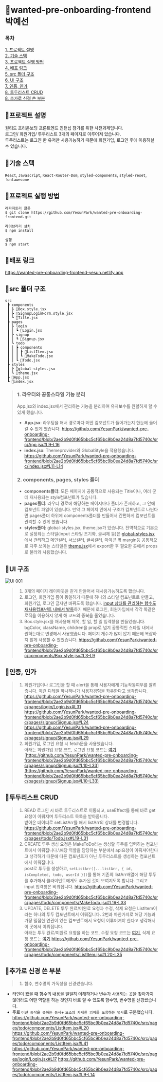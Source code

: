 # 🍋wanted-pre-onboarding-frontend 박예선
### 목차

[1. 프로젝트 설명](🍋프로젝트-설명)\
[2. 기술 스택](🍋기술-스택)\
[3. 프로젝트 실행 방법](🍋프로젝트-실행-방법)\
[4. 배포 링크](🍋배포-링크)\
[5. src 폴더 구조](🍋src-폴더-구조)\
[6. UI 구조](🍋UI-구조)\
[7. 인증, 인가](🍋인증,-인가)\
[8. 투두리스트 CRUD](🍋투두리스트-CRUD)\
[8. 추가로 신경 쓴 부분](🍋추가로-신경-쓴-부분)

## 🍋프로젝트 설명

원티드 프리온보딩 프론트엔드 인턴십 참가를 위한 사전과제입니다.\
로그인/ 회원가입/ 투두리스트 3개의 페이지로 이루어져 있습니다.\
투두리스트는 로그인 한 유저만 사용가능하기 때문에 회원가입, 로그인 후에 이용하실 수 있습니다.

## 🍋기술 스택
`React`, `Javascript`, `React-Router-Dom`, `styled-components`, `styled-reset`, `fontawesome`

## 🍋프로젝트 실행 방법

```
레파지토리 클론
$ git clone https://github.com/YesunPark/wanted-pre-onboarding-frontend.git

라이브러리 설치
$ npm install

실행
$ npm start
```

## 🍋배포 링크

https://wanted-pre-onboarding-frontend-yesun.netlify.app

## 🍋src 폴더 구조
```
src
 ┣ components
 ┃ ┣ 📜Box.style.jsx
 ┃ ┣ 📜SignupLoginForm.style.jsx
 ┃ ┗ 📜Title.jsx
 ┣ pages
 ┃ ┣ login
 ┃ ┃ ┗ 📜Login.jsx
 ┃ ┣ signup
 ┃ ┃ ┗ 📜Signup.jsx
 ┃ ┗ todo
 ┃ ┃ ┣ components
 ┃ ┃ ┃ ┣ 📜ListItem.jsx
 ┃ ┃ ┃ ┗ 📜MakeTodo.jsx
 ┃ ┃ ┗ 📜Todo.jsx
 ┣ styles
 ┃ ┣ 📜global-styles.jsx
 ┃ ┗ 📜theme.jsx
 ┣ 📜App.jsx
 ┗ 📜index.jsx
```
>### 1. 라우터와 공통스타일 기능 분리
> App.jsx와 index.jsx에서 관리하는 기능을 분리하여 유지보수를 원할하게 할 수 있게 했습니다.
>- **App.jsx**: 라우팅을 해서 경로마다 어떤 컴포넌트가 들어가는지 한눈에 들어갈 수 있게 했습니다.
>https://github.com/YesunPark/wanted-pre-onboarding-frontend/blob/2ae2b9d0fd65bbc5cf65bc9b0ea24d8a7fd5740c/src/App.jsx#L9-L16
>- **index.jsx**: Themeprovider와 GlobalStyle을 적용했습니다.
>https://github.com/YesunPark/wanted-pre-onboarding-frontend/blob/2ae2b9d0fd65bbc5cf65bc9b0ea24d8a7fd5740c/src/index.jsx#L11-L14
>### 2. components, pages, styles 폴더
>- **components폴더**: 모든 페이지에 공통적으로 사용되는 Title이나, 여러 군데 재사용되는 style컴포넌트가 있습니다.
>- **pages폴더**: 라우터 경로에 해당하는 페이지마다 폴더가 존재하고, 그 안에 컴포넌트 파일이 있습니다. 만약 그 페이지 안에서 구조가 컴포넌트로 나뉜다면
>pages폴더 하위에 components폴더를 만들어서 간편하게 컴포넌트를 관리할 수 있게 했습니다. 
>- **styles폴더**: global-styles.jsx, theme.jsx가 있습니다.
>전역적으로 기본으로 설정되는 스타일(input 스타일 초기화, 글씨체 등)은 [global-styles.jsx](https://github.com/YesunPark/wanted-pre-onboarding->frontend/blob/2ae2b9d0fd65bbc5cf65bc9b0ea24d8a7fd5740c/src/styles/global-styles.jsx#L1-L34)에서 관리하고
>메인컬러, 서브컬러, 글씨컬러, 아이콘 옆 margin등 공통적으로 자주 쓰이는 스타일은 [theme.jsx](https://github.com/YesunPark/wanted-pre-onboarding->frontend/blob/2ae2b9d0fd65bbc5cf65bc9b0ea24d8a7fd5740c/src/styles/theme.jsx#L1-L16)에서 export한 후 필요한 곳에서 props로 불러와 사용했습니다.

## 🍋UI 구조

![UI 001](https://user-images.githubusercontent.com/108933466/208832913-43024f1e-a44e-4823-b6a9-7a5e9ee439b9.jpeg)
>1. 3개의 페이지 레이아웃을 같게 만들어서 재사용가능하도록 했습니다. 
>2. 로그인, 회원가입 폼이 동일하기 때문에 하나의 스타일 컴포넌트로 만들고, 회원가입, 로그인 글자만 바뀌도록 했습니다. [input 상태를 관리하는 함수도 재사용컴포넌트 내에서 발동](https://github.com/YesunPark/wanted-pre-onboarding-frontend/blob/2ae2b9d0fd65bbc5cf65bc9b0ea24d8a7fd5740c/src/components/SignupLoginForm.style.jsx#L5-L20)하기 때문에 로그인, 회원가입에서 각각 똑같은 로직을 이용하지 않게 해 코드의 중복을 줄였습니다.
>3. Box.style.jsx를 재사용해 제목, 할 일, 할 일 입력창을 만들었습니다.
bgColor, className, children을 prop로 넘겨 공통적인 스타일 내에서 원하는대로 변경해서 사용했습니다.
페이지 개수가 많이 않기 때문에 복잡하지 않게 사용할 수 있었습니다.
https://github.com/YesunPark/wanted-pre-onboarding-frontend/blob/2ae2b9d0fd65bbc5cf65bc9b0ea24d8a7fd5740c/src/components/Box.style.jsx#L3-L9

## 🍋인증, 인가
> 1. 회원가입이나 로그인을 할 때 alert을 통해 사용자에게 기능작동여부를 알려줍니다.
이런 디테일 하나하나가 사용자경험을 좌우한다고 생각합니다.
https://github.com/YesunPark/wanted-pre-onboarding-frontend/blob/2ae2b9d0fd65bbc5cf65bc9b0ea24d8a7fd5740c/src/pages/login/Login.jsx#L31
https://github.com/YesunPark/wanted-pre-onboarding-frontend/blob/2ae2b9d0fd65bbc5cf65bc9b0ea24d8a7fd5740c/src/pages/signup/Signup.jsx#L24
https://github.com/YesunPark/wanted-pre-onboarding-frontend/blob/2ae2b9d0fd65bbc5cf65bc9b0ea24d8a7fd5740c/src/pages/signup/Signup.jsx#L29
> 2. 회원가입, 로그인 요청 시 fetch문을 사용했습니다.\
아래는 회원가입 요청 코드, 로그인 요청 코드는 [여기](https://github.com/YesunPark/wanted-pre-onboarding-frontend/blob/2ae2b9d0fd65bbc5cf65bc9b0ea24d8a7fd5740c/src/pages/login/Login.jsx#L17-L38)
> [https://github.com/YesunPark/wanted-pre-onboarding-frontend/blob/2ae2b9d0fd65bbc5cf65bc9b0ea24d8a7fd5740c/src/pages/signup/Signup.jsx#L10-L33](https://github.com/YesunPark/wanted-pre-onboarding-frontend/blob/2ae2b9d0fd65bbc5cf65bc9b0ea24d8a7fd5740c/src/pages/signup/Signup.jsx#L10-L33)

## 🍋투두리스트 CRUD
>1. READ
>로그인 시 바로 투두리스트로 이동되고, useEffect를 통해 바로 get요청이 이뤄지며 투두리스트 목록을 받아옵니다.\
>받아온 데이터로 setListArr를 해서 listArr의 상태를 변경합니다.
>https://github.com/YesunPark/wanted-pre-onboarding-frontend/blob/2ae2b9d0fd65bbc5cf65bc9b0ea24d8a7fd5740c/src/pages/todo/Todo.jsx#L19-L31
>2. CREATE
>투두 생성 요청은 MakeToDo라는 생성할 투두를 입력하는 컴포넌트에서 이뤄집니다.\해당 역할을 담당하는 부분에서 api요청이 이뤄져야한다고 생각하기 때문에 다른 컴포넌트가 아닌 투두리스트를 생성하는 컴포넌트에서 이뤄집니다.\
>post로 투두를 생성하고, `setListArr([...listArr, { id, isCompleted, todo, userId }])`를 통해 기존의 listArr배열에 해당 투두를 추가해서 클라이언트에게도 추가된 것이 보여지도록 합니다. 그리고 input 입력창은 비워집니다.
>https://github.com/YesunPark/wanted-pre-onboarding-frontend/blob/2ae2b9d0fd65bbc5cf65bc9b0ea24d8a7fd5740c/src/pages/todo/components/MakeTodo.jsx#L16-L33
>3. UPDATE, DELETE
>투두 완료/미완료 요청과 수정, 삭제 요청은 ListItem이라는 하나의 투두 컴포넌트에서 이뤄집니다. 2번과 마찬가지로 해당 기능과 가장 밀접한 연관이 있는 컴포넌트에서 요청이 이루어져야 한다고 생각해서 이 곳에서 이뤄집니다.\
>아래는 투두 완료/미완료 요청을 하는 코드, 수정 요청 코드는 [여기](https://github.com/YesunPark/wanted-pre-onboarding-frontend/blob/2ae2b9d0fd65bbc5cf65bc9b0ea24d8a7fd5740c/src/pages/todo/components/ListItem.jsx#L41-L53), 삭제 요청 코드는 [여기](https://github.com/YesunPark/wanted-pre-onboarding-frontend/blob/2ae2b9d0fd65bbc5cf65bc9b0ea24d8a7fd5740c/src/pages/todo/components/ListItem.jsx#L55-L67)
>https://github.com/YesunPark/wanted-pre-onboarding-frontend/blob/2ae2b9d0fd65bbc5cf65bc9b0ea24d8a7fd5740c/src/pages/todo/components/ListItem.jsx#L20-L35

## 🍋추가로 신경 쓴 부분
>1. 함수, 변수명의 가독성을 신경썼습니다.
- 타인이 봤을 때 함수의 내용을 일일히 이해하거나 변수가 사용되는 곳을 찾아가지 않더라도 어떤 역할을 하는 것인지 바로 알 수 있도록 함수명, 변수명을 신경썼습니다.
- 주로 `어떤 동작을 뜻하는 동사`+ `요소의 자세한 의미를 포함하는 명사`로 구분했습니다.
https://github.com/YesunPark/wanted-pre-onboarding-frontend/blob/2ae2b9d0fd65bbc5cf65bc9b0ea24d8a7fd5740c/src/pages/todo/components/ListItem.jsx#L20
https://github.com/YesunPark/wanted-pre-onboarding-frontend/blob/2ae2b9d0fd65bbc5cf65bc9b0ea24d8a7fd5740c/src/pages/todo/components/ListItem.jsx#L41
https://github.com/YesunPark/wanted-pre-onboarding-frontend/blob/2ae2b9d0fd65bbc5cf65bc9b0ea24d8a7fd5740c/src/pages/login/Login.jsx#L17
https://github.com/YesunPark/wanted-pre-onboarding-frontend/blob/2ae2b9d0fd65bbc5cf65bc9b0ea24d8a7fd5740c/src/pages/todo/components/ListItem.jsx#L9-L14


